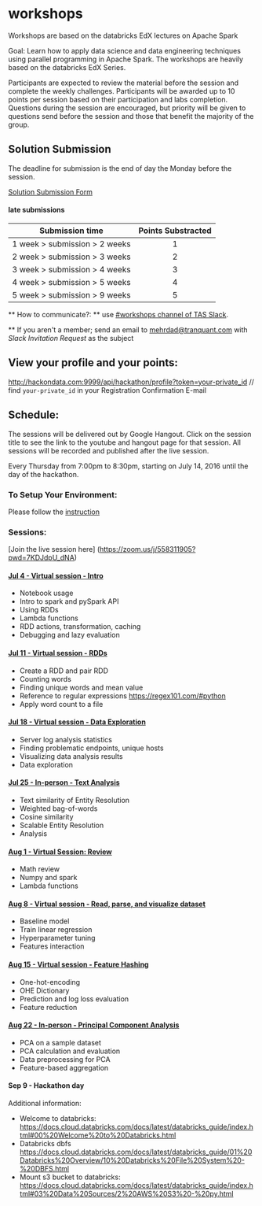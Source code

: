 # workshops

Workshops are based on the databricks EdX lectures on Apache Spark

Goal: Learn how to apply data science and data engineering techniques using parallel programming in Apache Spark. The workshops are heavily based on the databricks EdX Series.

Participants are expected to review the material before the session and complete the weekly challenges. Participants will be awarded up to 10 points per session based on their participation and labs completion. Questions during the session are encouraged, but priority will be given to questions send before the session and those that benefit the majority of the group.

## Solution Submission

The deadline for submission is the end of day the Monday before the session.

[Solution Submission Form](https://goo.gl/forms/nDHHlg5nUf4eJiCE3)

#### late submissions

| Submission time| Points Substracted |
| ------------- |:-------------:|
| 1 week > submission > 2 weeks | 1 |
| 2 week > submission > 3 weeks | 2 |
| 3 week > submission > 4 weeks | 3 |
| 4 week > submission > 5 weeks | 4 |
| 5 week > submission > 9 weeks | 5 |

** How to communicate?: ** use [#workshops channel of TAS Slack](https://torontoapachespark.slack.com/messages/workshops/).

** If you aren't a member; send an email to mehrdad@tranquant.com with _Slack Invitation Request_ as the subject

## View your profile and your points:
http://hackondata.com:9999/api/hackathon/profile?token=your-private_id  // find `your-private_id` in your Registration Confirmation E-mail

## Schedule:

The sessions will be delivered out by Google Hangout. Click on the session title to see the link to the youtube and hangout page for that session. All sessions will be recorded and published after the live session.

Every Thursday from 7:00pm to 8:30pm, starting on July 14, 2016 until the day of the hackathon.

### To Setup Your Environment:
Please follow the [instruction](https://goo.gl/sGzTZW)

### Sessions:

[Join the live session here] (https://zoom.us/j/558311905?pwd=7KDJdpU_dNA)

#### [Jul 4 - Virtual session - Intro](sessions/exercise_1.md)
- Notebook usage
- Intro to spark and pySpark API
- Using RDDs
- Lambda functions
- RDD actions, transformation, caching
- Debugging and lazy evaluation

#### [Jul 11 - Virtual session - RDDs](sessions/exercise_1.md)
- Create a RDD and pair RDD
- Counting words
- Finding unique words and mean value
- Reference to regular expressions https://regex101.com/#python
- Apply word count to a file

#### [Jul 18 - Virtual session  - Data Exploration](sessions/exercise_1.md)
- Server log analysis statistics
- Finding problematic endpoints, unique hosts
- Visualizing data analysis results
- Data exploration

#### [Jul  25 - In-person - Text Analysis](sessions/exercise_1.md)
- Text similarity of Entity Resolution
- Weighted bag-of-words
- Cosine similarity
- Scalable Entity Resolution
- Analysis

#### [Aug 1 - Virtual Session: Review](sessions/exercise_1.md)
- Math review
- Numpy and spark
- Lambda functions

#### [Aug 8 - Virtual session  - Read, parse, and visualize dataset](sessions/exercise_1.md)
- Baseline model
- Train linear regression
- Hyperparameter tuning
- Features interaction

#### [Aug 15 - Virtual session - Feature Hashing](sessions/exercise_1.md)
- One-hot-encoding
- OHE Dictionary
- Prediction and log loss evaluation
- Feature reduction

#### [Aug  22 - In-person - Principal Component Analysis](sessions/exercise_1.md)
- PCA on a sample dataset
- PCA calculation and evaluation
- Data preprocessing for PCA
- Feature-based aggregation

#### Sep  9 - Hackathon day

Additional information:
- Welcome to databricks:
https://docs.cloud.databricks.com/docs/latest/databricks_guide/index.html#00%20Welcome%20to%20Databricks.html
- Databricks dbfs
https://docs.cloud.databricks.com/docs/latest/databricks_guide/01%20Databricks%20Overview/10%20Databricks%20File%20System%20-%20DBFS.html
- Mount s3 bucket to databricks:
https://docs.cloud.databricks.com/docs/latest/databricks_guide/index.html#03%20Data%20Sources/2%20AWS%20S3%20-%20py.html
